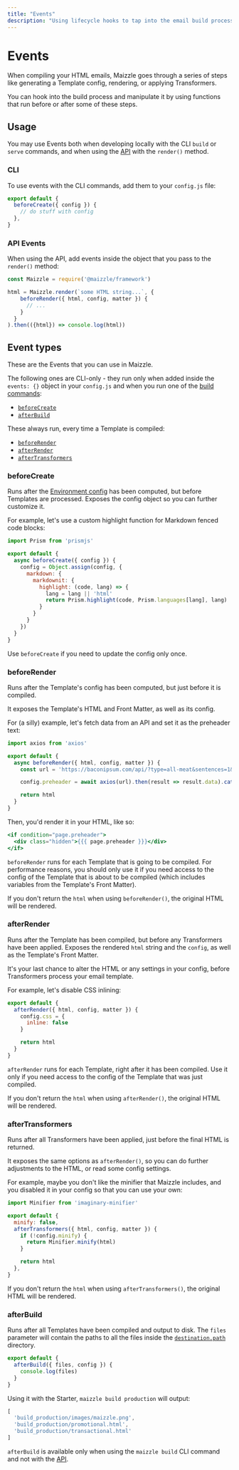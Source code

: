 ```yaml
---
title: "Events"
description: "Using lifecycle hooks to tap into the email build process."
---
```


# Events

When compiling your HTML emails, Maizzle goes through a series of steps like generating a Template config, rendering, or applying Transformers.

You can hook into the build process and manipulate it by using functions that run before or after some of these steps.

## Usage

You may use Events both when developing locally with the CLI `build` or `serve` commands, and when using the [API](/docs/api) with the `render()` method.

### CLI

To use events with the CLI commands, add them to your `config.js` file:

```js [config.js]
export default {
  beforeCreate({ config }) {
    // do stuff with config
  },
}
```

### API Events

When using the API, add events inside the object that you pass to the `render()` method:

```js [app.js]
const Maizzle = require('@maizzle/framework')

html = Maizzle.render(`some HTML string...`, {
    beforeRender({ html, config, matter }) {
      // ...
    }
  }
).then(({html}) => console.log(html))
```

## Event types

These are the Events that you can use in Maizzle.

The following ones are CLI-only - they run only when added inside the `events: {}` object in your `config.js` and when you run one of the [build commands](/docs/cli#development):

- [`beforeCreate`](#beforecreate)
- [`afterBuild`](#afterbuild)

These always run, every time a Template is compiled:

- [`beforeRender`](#beforerender)
- [`afterRender`](#afterrender)
- [`afterTransformers`](#aftertransformers)

### beforeCreate

Runs after the [Environment config](/docs/environments) has been computed, but before Templates are processed. Exposes the config object so you can further customize it.

For example, let's use a custom highlight function for Markdown fenced code blocks:

```js [config.js]
import Prism from 'prismjs'

export default {
  async beforeCreate({ config }) {
    config = Object.assign(config, {
      markdown: {
        markdownit: {
          highlight: (code, lang) => {
            lang = lang || 'html'
            return Prism.highlight(code, Prism.languages[lang], lang)
          }
        }
      }
    })
  }
}
```

<Alert>Use `beforeCreate` if you need to update the config only once.</Alert>

### beforeRender

Runs after the Template's config has been computed, but just before it is compiled.

It exposes the Template's HTML and Front Matter, as well as its config.

For (a silly) example, let's fetch data from an API and set it as the preheader text:

```js [config.js]
import axios from 'axios'

export default {
  async beforeRender({ html, config, matter }) {
    const url = 'https://baconipsum.com/api/?type=all-meat&sentences=1&start-with-lorem=1'

    config.preheader = await axios(url).then(result => result.data).catch(error => 'Could not fetch preheader, using default one.')

    return html
  }
}
```

Then, you'd render it in your HTML, like so:

```hbs [layouts/main.html]
<if condition="page.preheader">
  <div class="hidden">{{{ page.preheader }}}</div>
</if>
```

`beforeRender` runs for each Template that is going to be compiled. For performance reasons, you should only use it if you need access to the config of the Template that is about to be compiled (which includes variables from the Template's Front Matter).

<Alert type="warning">If you don't return the `html` when using `beforeRender()`, the original HTML will be rendered.</Alert>

### afterRender

Runs after the Template has been compiled, but before any Transformers have been applied. Exposes the rendered `html` string and the `config`, as well as the Template's Front Matter.

It's your last chance to alter the HTML or any settings in your config, before Transformers process your email template.

For example, let's disable CSS inlining:

```js [config.js]
export default {
  afterRender({ html, config, matter }) {
    config.css = {
      inline: false
    }

    return html
  }
}
```

`afterRender` runs for each Template, right after it has been compiled. Use it only if you need access to the config of the Template that was just compiled.

<Alert type="warning">If you don't return the `html` when using `afterRender()`, the original HTML will be rendered.</Alert>

### afterTransformers

Runs after all Transformers have been applied, just before the final HTML is returned.

It exposes the same options as `afterRender()`, so you can do further adjustments to the HTML, or read some config settings.

For example, maybe you don't like the minifier that Maizzle includes, and you disabled it in your config so that you can use your own:

```js [config.js]
import Minifier from 'imaginary-minifier'

export default {
  minify: false,
  afterTransformers({ html, config, matter }) {
    if (!config.minify) {
      return Minifier.minify(html)
    }

    return html
  },
}
```

<Alert type="warning">If you don't return the `html` when using `afterTransformers()`, the original HTML will be rendered.</Alert>

### afterBuild

Runs after all Templates have been compiled and output to disk. The `files` parameter will contain the paths to all the files inside the [`destination.path`](/docs/configuration/templates#path) directory.

```js [config.js]
export default {
  afterBuild({ files, config }) {
    console.log(files)
  }
}
```

Using it with the Starter, `maizzle build production` will output:

```js
[
  'build_production/images/maizzle.png',
  'build_production/promotional.html',
  'build_production/transactional.html'
]
```

<Alert type="warning">`afterBuild` is available only when using the `maizzle build` CLI command and not with the [API](/docs/api/).</Alert>
